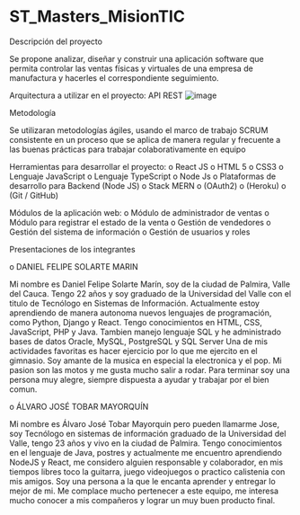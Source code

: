 # ST_Masters_MisionTIC

Descripción del proyecto

Se propone analizar, diseñar y construir una aplicación software que permita controlar las ventas físicas y virtuales de una empresa de manufactura y hacerles el correspondiente seguimiento.

Arquitectura a utilizar en el proyecto:
API REST
![image](https://user-images.githubusercontent.com/90301382/133475058-33195f5b-db13-427f-bc5c-ed43143fc67d.png)


Metodología

Se utilizaran metodologías ágiles, usando el marco de trabajo SCRUM consistente en un proceso que se aplica de manera regular y frecuente a las buenas prácticas para trabajar colaborativamente en equipo

Herramientas para desarrollar el proyecto:
o React JS
o HTML 5
o CSS3
o Lenguaje JavaScript
o Lenguaje TypeScript
o Node Js
o Plataformas de desarrollo para Backend (Node JS)
o Stack MERN
o (OAuth2)
o (Heroku)
o (Git / GitHub)

Módulos de la aplicación web:
o Módulo de administrador de ventas
o Módulo para registrar el estado de la venta
o Gestión de vendedores
o Gestión del sistema de información
o Gestión de usuarios y roles

Presentaciones de los integrantes

o DANIEL FELIPE SOLARTE MARIN

Mi nombre es Daniel Felipe Solarte Marín, soy de la ciudad de Palmira, Valle del Cauca.
Tengo 22 años y soy graduado de la Universidad del Valle con el titulo de Tecnólogo en Sistemas de Información.
Actualmente estoy aprendiendo de manera autonoma nuevos lenguajes de programación, como Python, Django y React. Tengo conocimientos en HTML, CSS, JavaScript, PHP y Java. Tambien manejo lenguaje SQL y he administrado bases de datos Oracle, MySQL, PostgreSQL y SQL Server
Una de mis actividades favoritas es hacer ejercicio por lo que me ejercito en el gimnasio.
Soy amante de la musica en especial la electronica y el pop.
Mi pasion son las motos y me gusta mucho salir a rodar.
Para terminar soy una persona muy alegre, siempre dispuesta a ayudar y trabajar por el bien comun.

o ÁLVARO JOSÉ TOBAR MAYORQUÍN

Mi nombre es Álvaro José Tobar Mayorquin pero pueden llamarme Jose, soy Tecnólogo en sistemas de información graduado de la Universidad del Valle, tengo 23 años y vivo en la ciudad de Palmira.
Tengo conocimientos en el lenguaje de Java, postres y actualmente me encuentro aprendiendo NodeJS y React, me considero alguien responsable y colaborador, en mis tiempos libres toco la guitarra, juego videojuegos o practico calistenia con mis amigos.
Soy una persona a la que le encanta aprender y entregar lo mejor de mi. Me complace mucho pertenecer a este equipo, me interesa mucho conocer a mis compañeros y lograr un muy buen producto final.
